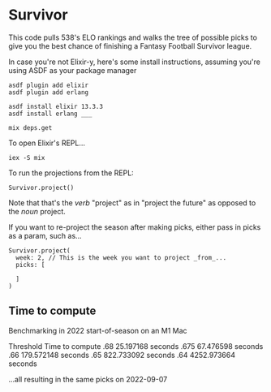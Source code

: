 # Survivor

This code pulls 538's ELO rankings and walks the tree of possible picks to give you the best chance of finishing a Fantasy Football Survivor league.

In case you're not Elixir-y, here's some install instructions, assuming you're using ASDF as your package manager

```
asdf plugin add elixir
asdf plugin add erlang

asdf install elixir 13.3.3
asdf install erlang ___

mix deps.get
```

To open Elixir's REPL...

```
iex -S mix
```
To run the projections from the REPL:

```
Survivor.project()

```
Note that that's the _verb_ "project" as in "project the future" as opposed to the _noun_ project.

If you want to re-project the season after making picks, either pass in picks as a param, such as...

```
Survivor.project(
  week: 2, // This is the week you want to project _from_...
  picks: [

  ]
)
```

## Time to compute

Benchmarking in 2022 start-of-season on an M1 Mac

Threshold     Time to compute
.68              25.197168 seconds
.675             67.476598 seconds
.66             179.572148 seconds
.65             822.733092 seconds
.64            4252.973664 seconds

...all resulting in the same picks on 2022-09-07
